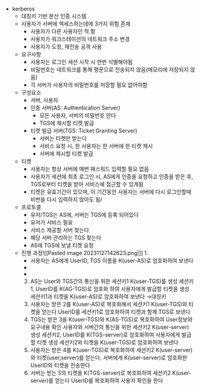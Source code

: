 
- kerberos
	- 대칭키 기반 분산 인증 시스템
	- 사용자가 서버에 엑세스하는데에 3가지 위험 존재
		- 사용자가 다른 사용자인 척 함
		- 사용자가 워크스테이션의 네트워크 주소 변경
		- 사용자가 도청, 재전송 공격 사용
	- 요구사항
		- 사용자는 로그인 세션 시작 시 한번 식별해야됨
		- 비밀번호는 네트워크를 통해 평문으로 전송되지 않음(메모리에 저장되지 않음)
		- 각 서버가 사용자의 비밀번호를 저장할 필요 없어야함
	- 구성요소
		- 서버, 사용자
		- 인증 서버(AS: Authentication Server)
			- 모든 사용자, 서버의 비밀번호 안다
			- TGS에 제시할 티켓 발급
		- 티켓 발급 서버(TGS: Ticket Granting Server)
			- 서버는 티켓만 받는다
			- 서비스 요청 시, 한 사용자는 한 서버에 한 티켓 제시
			- 서버에 제시할 티켓 발급
	- 티켓
		- 사용자는 항상 서버에 매번 패스워드 입력할 필요 없음
		- 사용자가 세션에 최초 로그인 시, AS에게 인증을 요청하고 인증을 받은 후, TGS로부터 티켓을 받아 서비스에 접근할 수 있게됨
		- 티켓은 유효기간이 있으며, 이 기간동안 사용자는 서버에 다시 로그인할때 비번을 다시 입력하지 않아도 됨/
	- 프로토콜
		- 유저/TGS는 AS에, 서버는 TGS에 등록 되어있다
		- 유저가 서비스 필요
		- 서비스 제공할 서버 찾는다
		- 해당 서버 관리하는 TGS 찾는다
		- AS에 TGS에 보낼 티켓 요청
	- 진행 과정![[Pasted image 20231127142623.png|]]
		1. 
		- 사용자는 AS에게 UserID, TGS 이름을 K(user-AS)로 암호화하여 보낸다
		- 
		- 
		2. AS는 User와 TGS간의 통신을 위한 세션키1 K(user-TGS)를 생성
		   세션키1, UserID를 K(AG-TGS)로 암호화 하여 사용자에게 발급할 티켓을 생성
		   세션키1과 티켓을 K(user-AS)로 암호화하여 보낸다 →대칭키
		3. 사용자는 받은 2를 K(user-AS)로 복호화해서 세션키1 K(user-TGS)와 티켓을 얻는다
		   UserID를 세션키1로 암호화하여 티켓과 함께 TGS로 보낸다
		4. TGS는 받은 3을 K(user-TGS)와 K(AS-TGS)로 복호화하여 User정보와 요구내용 확인
		   사용자와 서버간의 통신을 위한 세션키2 K(user-server) 생성
		   세션키2, UserID를 K(TGS-server)로 암호화하여 사용자에게 발급할 티켓 생성
		   세션키2와 티켓을 K(user-TGS)로 암호화하여 보낸다
		5. 사용자는 받은 4를 K(user-TGS)로 복호화하여 세션키2 K(user-server)와 티켓(user,server)를 얻는다.
		   서버에게 K(user-server)로 암호화한 UserID와 티켓을 전송한다
		6. 서버는 받는 5의 티켓을 K(TGS-server)로 복호화하여 세션키2 K(user-server)를 얻는다
		   UserID를 복호화하여 사용자 확인을 한다

